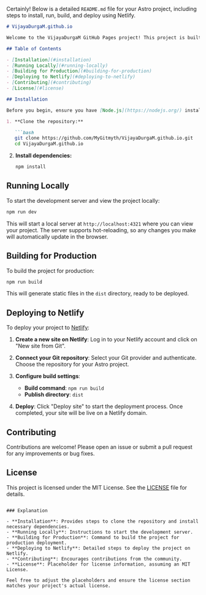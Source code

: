 Certainly! Below is a detailed `README.md` file for your Astro project, including steps to install, run, build, and deploy using Netlify.

```markdown
# VijayaDurgaM.github.io

Welcome to the VijayaDurgaM GitHub Pages project! This project is built using [Astro](https://astro.build/), a modern static site generator. Follow the instructions below to set up, build, and deploy the project.

## Table of Contents

- [Installation](#installation)
- [Running Locally](#running-locally)
- [Building for Production](#building-for-production)
- [Deploying to Netlify](#deploying-to-netlify)
- [Contributing](#contributing)
- [License](#license)

## Installation

Before you begin, ensure you have [Node.js](https://nodejs.org/) installed on your machine. We recommend using the latest LTS version.

1. **Clone the repository:**

   ```bash
   git clone https://github.com/MyGitmyth/VijayaDurgaM.github.io.git
   cd VijayaDurgaM.github.io
   ```

2. **Install dependencies:**

   ```bash
   npm install
   ```

## Running Locally

To start the development server and view the project locally:

```bash
npm run dev
```

This will start a local server at `http://localhost:4321` where you can view your project. The server supports hot-reloading, so any changes you make will automatically update in the browser.

## Building for Production

To build the project for production:

```bash
npm run build
```

This will generate static files in the `dist` directory, ready to be deployed.

## Deploying to Netlify

To deploy your project to [Netlify](https://www.netlify.com/):

1. **Create a new site on Netlify**: Log in to your Netlify account and click on "New site from Git".

2. **Connect your Git repository**: Select your Git provider and authenticate. Choose the repository for your Astro project.

3. **Configure build settings**:
   - **Build command**: `npm run build`
   - **Publish directory**: `dist`

4. **Deploy**: Click "Deploy site" to start the deployment process. Once completed, your site will be live on a Netlify domain.

## Contributing

Contributions are welcome! Please open an issue or submit a pull request for any improvements or bug fixes.

## License

This project is licensed under the MIT License. See the [LICENSE](LICENSE) file for details.
```

### Explanation

- **Installation**: Provides steps to clone the repository and install necessary dependencies.
- **Running Locally**: Instructions to start the development server.
- **Building for Production**: Command to build the project for production deployment.
- **Deploying to Netlify**: Detailed steps to deploy the project on Netlify.
- **Contributing**: Encourages contributions from the community.
- **License**: Placeholder for license information, assuming an MIT License.

Feel free to adjust the placeholders and ensure the license section matches your project's actual license.
